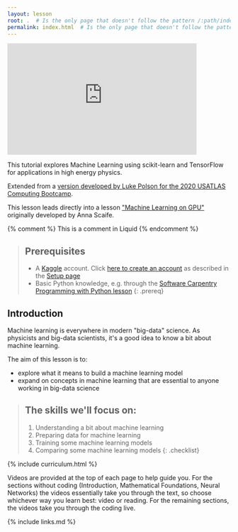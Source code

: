 ```yaml
---
layout: lesson
root: .  # Is the only page that doesn't follow the pattern /:path/index.html
permalink: index.html  # Is the only page that doesn't follow the pattern /:path/index.html
---
```


<iframe width="427" height="251" src="https://www.youtube.com/embed?v=7EPn4FGFG3k&list=PLKZ9c4ONm-VmHsMKImIDEMsZI1Vp0UY-Z&ab_channel=HEPSoftwareFoundation" frameborder="0" allow="accelerometer; autoplay; encrypted-media; gyroscope; picture-in-picture" allowfullscreen></iframe>

This tutorial explores Machine Learning using scikit-learn and TensorFlow for applications in high energy physics.

Extended from a [version developed by Luke Polson for the 2020 USATLAS Computing Bootcamp](https://lukepolson.github.io/HEP_ML_Lessons/).

This lesson leads directly into a lesson ["Machine Learning on GPU"](https://hsf-training.github.io/hsf-training-ml-gpu-webpage/) originally developed by Anna Scaife.

<!-- this is an html comment -->

{% comment %} This is a comment in Liquid {% endcomment %}


> ## Prerequisites
> * A [Kaggle](https://www.kaggle.com/) account. Click [here to create an account](https://www.kaggle.com/account/login?phase=startRegisterTab&returnUrl=%2F) as described in the [Setup page](https://hsf-training.github.io/hsf-training-ml-webpage/setup.html)
> * Basic Python knowledge, e.g. through the [Software Carpentry Programming with Python lesson](https://swcarpentry.github.io/python-novice-inflammation/) 
{: .prereq}

Introduction
------------

Machine learning is everywhere in modern "big-data" science. As physicists and big-data scientists, it's a good idea to know a bit about machine learning.

The aim of this lesson is to:
- explore what it means to build a machine learning model
- expand on concepts in machine learning that are essential to anyone working in big-data science

> ## The skills we'll focus on:
>
> 1.  Understanding a bit about machine learning
> 2.  Preparing data for machine learning
> 3.  Training some machine learning models
> 4.  Comparing some machine learning models
{: .checklist}

{% include curriculum.html %}

Videos are provided at the top of each page to help guide you. For the sections without coding (Introduction, Mathematical Foundations, Neural Networks) the videos essentially take you through the text, so choose whichever way you learn best: video or reading. For the remaining sections, the videos take you through the coding live.

{% include links.md %}
